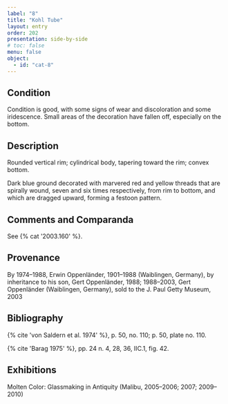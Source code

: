 ```yaml
---
label: "8"
title: "Kohl Tube"
layout: entry
order: 202
presentation: side-by-side
# toc: false
menu: false
object:
  - id: "cat-8"
---
```


## Condition

Condition is good, with some signs of wear and discoloration and some iridescence. Small areas of the decoration have fallen off, especially on the bottom.

## Description

Rounded vertical rim; cylindrical body, tapering toward the rim; convex bottom.

Dark blue ground decorated with marvered red and yellow threads that are spirally wound, seven and six times respectively, from rim to bottom, and which are dragged upward, forming a festoon pattern.

## Comments and Comparanda

See {% cat '2003.160' %}.

## Provenance

By 1974–1988, Erwin Oppenländer, 1901–1988 (Waiblingen, Germany), by inheritance to his son, Gert Oppenländer, 1988; 1988–2003, Gert Oppenländer (Waiblingen, Germany), sold to the J. Paul Getty Museum, 2003

## Bibliography

{% cite 'von Saldern et al. 1974' %}, p. 50, no. 110; p. 50, plate no. 110.

{% cite 'Barag 1975' %}, pp. 24 n. 4, 28, 36, IIC.1, fig. 42.

## Exhibitions

Molten Color: Glassmaking in Antiquity (Malibu, 2005–2006; 2007; 2009–2010)